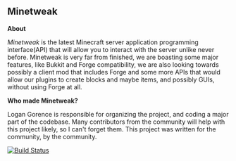 Minetweak
---------
**About**

_Minetweak_ is the latest Minecraft server application programming interface(API) that will allow you to interact with the server unlike never before. Minetweak is very far from finished, we are boasting some major features, like Bukkit and Forge compatibility, we are also looking towards possibly a client mod that includes Forge and some more APIs that would allow our plugins to create blocks and maybe items, and possibly GUIs, without using Forge at all.

**Who made Minetweak?**

Logan Gorence is responsible for organizing the project, and coding a major part of the codebase. Many contributors from the community will help with this project likely, so I can't forget them. This project was written for the community, by the community.


[![Build Status](https://buildhive.cloudbees.com/job/Minetweak/job/Minetweak/badge/icon)](https://buildhive.cloudbees.com/job/Minetweak/job/Minetweak/)
